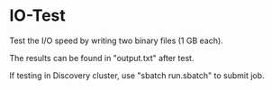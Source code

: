 # IO-Test

Test the I/O speed by writing two binary files (1 GB each).

The results can be found in "output.txt" after test.

If testing in Discovery cluster, use "sbatch run.sbatch" to submit job.
